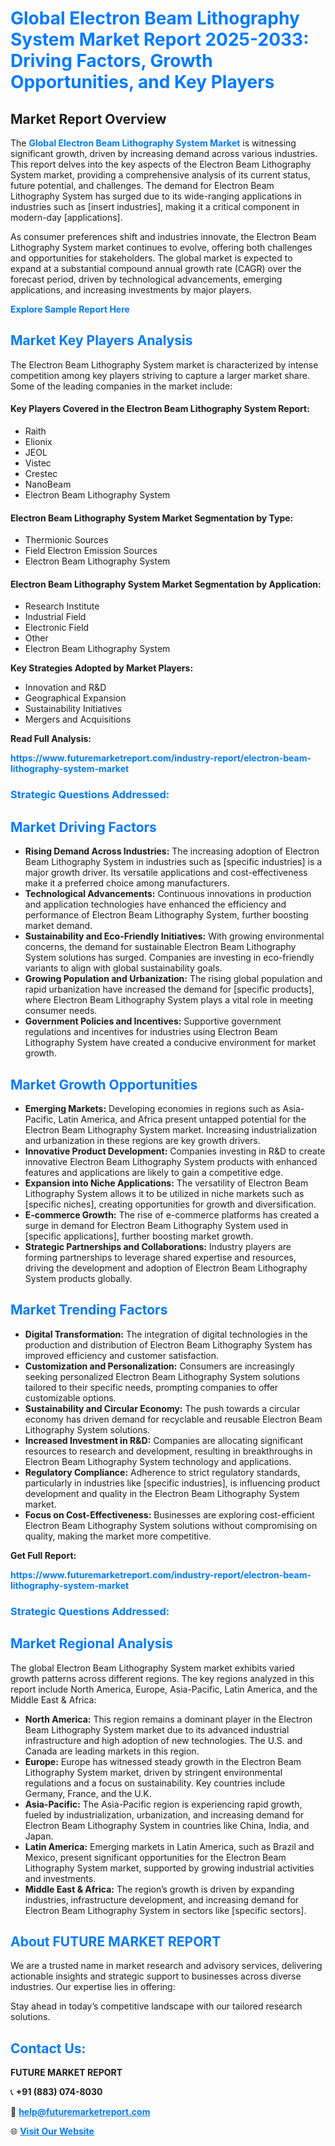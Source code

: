 <h1 style="color: #007BFF;">Global Electron Beam Lithography System Market Report 2025-2033: Driving Factors, Growth Opportunities, and Key Players</h1>

<section id="overview">
<h2>Market Report Overview</h2>
<p>The <a href="https://www.futuremarketreport.com/industry-report/electron-beam-lithography-system-market" style="color: #007BFF; text-decoration: none;"><strong>Global Electron Beam Lithography System Market</strong></a> is witnessing significant growth, driven by increasing demand across various industries. This report delves into the key aspects of the Electron Beam Lithography System market, providing a comprehensive analysis of its current status, future potential, and challenges. The demand for Electron Beam Lithography System has surged due to its wide-ranging applications in industries such as [insert industries], making it a critical component in modern-day [applications].</p>
<p>As consumer preferences shift and industries innovate, the Electron Beam Lithography System market continues to evolve, offering both challenges and opportunities for stakeholders. The global market is expected to expand at a substantial compound annual growth rate (CAGR) over the forecast period, driven by technological advancements, emerging applications, and increasing investments by major players.</p>
</section>

<section id="overview">
<p><a href="https://www.futuremarketreport.com/request-sample/reportId=106636" style="color: #007BFF; text-decoration: none;"><strong>Explore Sample Report Here</strong></a></p>
</section>

<section id="key-players">
<h2 style="color: #007BFF;">Market Key Players Analysis</h2>
<p>The Electron Beam Lithography System market is characterized by intense competition among key players striving to capture a larger market share. Some of the leading companies in the market include:</p>
<h4>Key Players Covered in the Electron Beam Lithography System Report:</h4>
<ul><li>Raith</li><li>Elionix</li><li>JEOL</li><li>Vistec</li><li>Crestec</li><li>NanoBeam</li><li>Electron Beam Lithography System</li></ul>
<h4>Electron Beam Lithography System Market Segmentation by Type:</h4>
<ul><li>Thermionic Sources</li><li>Field Electron Emission Sources</li><li>Electron Beam Lithography System</li></ul>

<h4>Electron Beam Lithography System Market Segmentation by Application:</h4>
<ul><li>Research Institute</li><li>Industrial Field</li><li>Electronic Field</li><li>Other</li><li>Electron Beam Lithography System</li></ul>
<p><strong>Key Strategies Adopted by Market Players:</strong></p>
<ul>
<li>Innovation and R&D</li>
<li>Geographical Expansion</li>
<li>Sustainability Initiatives</li>
<li>Mergers and Acquisitions</li>
</ul>
</section>

<section>
<p><strong>Read Full Analysis: </strong></p><a href="https://www.futuremarketreport.com/industry-report/electron-beam-lithography-system-market" style="color: #007BFF; text-decoration: none;"><strong>https://www.futuremarketreport.com/industry-report/electron-beam-lithography-system-market</strong></a>
<h3 style="color: #007BFF;">Strategic Questions Addressed:</h3>
</section>

<section id="driving-factors">
<h2 style="color: #007BFF;">Market Driving Factors</h2>
<ul>
<li><strong>Rising Demand Across Industries:</strong> The increasing adoption of Electron Beam Lithography System in industries such as [specific industries] is a major growth driver. Its versatile applications and cost-effectiveness make it a preferred choice among manufacturers.</li>
<li><strong>Technological Advancements:</strong> Continuous innovations in production and application technologies have enhanced the efficiency and performance of Electron Beam Lithography System, further boosting market demand.</li>
<li><strong>Sustainability and Eco-Friendly Initiatives:</strong> With growing environmental concerns, the demand for sustainable Electron Beam Lithography System solutions has surged. Companies are investing in eco-friendly variants to align with global sustainability goals.</li>
<li><strong>Growing Population and Urbanization:</strong> The rising global population and rapid urbanization have increased the demand for [specific products], where Electron Beam Lithography System plays a vital role in meeting consumer needs.</li>
<li><strong>Government Policies and Incentives:</strong> Supportive government regulations and incentives for industries using Electron Beam Lithography System have created a conducive environment for market growth.</li>
</ul>
</section>

<section id="growth-opportunities">
<h2 style="color: #007BFF;">Market Growth Opportunities</h2>
<ul>
<li><strong>Emerging Markets:</strong> Developing economies in regions such as Asia-Pacific, Latin America, and Africa present untapped potential for the Electron Beam Lithography System market. Increasing industrialization and urbanization in these regions are key growth drivers.</li>
<li><strong>Innovative Product Development:</strong> Companies investing in R&D to create innovative Electron Beam Lithography System products with enhanced features and applications are likely to gain a competitive edge.</li>
<li><strong>Expansion into Niche Applications:</strong> The versatility of Electron Beam Lithography System allows it to be utilized in niche markets such as [specific niches], creating opportunities for growth and diversification.</li>
<li><strong>E-commerce Growth:</strong> The rise of e-commerce platforms has created a surge in demand for Electron Beam Lithography System used in [specific applications], further boosting market growth.</li>
<li><strong>Strategic Partnerships and Collaborations:</strong> Industry players are forming partnerships to leverage shared expertise and resources, driving the development and adoption of Electron Beam Lithography System products globally.</li>
</ul>
</section>

<section id="trending-factors">
<h2 style="color: #007BFF;">Market Trending Factors</h2>
<ul>
<li><strong>Digital Transformation:</strong> The integration of digital technologies in the production and distribution of Electron Beam Lithography System has improved efficiency and customer satisfaction.</li>
<li><strong>Customization and Personalization:</strong> Consumers are increasingly seeking personalized Electron Beam Lithography System solutions tailored to their specific needs, prompting companies to offer customizable options.</li>
<li><strong>Sustainability and Circular Economy:</strong> The push towards a circular economy has driven demand for recyclable and reusable Electron Beam Lithography System solutions.</li>
<li><strong>Increased Investment in R&D:</strong> Companies are allocating significant resources to research and development, resulting in breakthroughs in Electron Beam Lithography System technology and applications.</li>
<li><strong>Regulatory Compliance:</strong> Adherence to strict regulatory standards, particularly in industries like [specific industries], is influencing product development and quality in the Electron Beam Lithography System market.</li>
<li><strong>Focus on Cost-Effectiveness:</strong> Businesses are exploring cost-efficient Electron Beam Lithography System solutions without compromising on quality, making the market more competitive.</li>
</ul>
</section>

<section>
<p><strong>Get Full Report: </strong></p><a href="https://www.futuremarketreport.com/industry-report/electron-beam-lithography-system-market" style="color: #007BFF; text-decoration: none;"><strong>https://www.futuremarketreport.com/industry-report/electron-beam-lithography-system-market</strong></a>
<h3 style="color: #007BFF;">Strategic Questions Addressed:</h3>
</section>


<section id="regional-analysis">
<h2 style="color: #007BFF;">Market Regional Analysis</h2>
<p>The global Electron Beam Lithography System market exhibits varied growth patterns across different regions. The key regions analyzed in this report include North America, Europe, Asia-Pacific, Latin America, and the Middle East & Africa:</p>
<ul>
<li><strong>North America:</strong> This region remains a dominant player in the Electron Beam Lithography System market due to its advanced industrial infrastructure and high adoption of new technologies. The U.S. and Canada are leading markets in this region.</li>
<li><strong>Europe:</strong> Europe has witnessed steady growth in the Electron Beam Lithography System market, driven by stringent environmental regulations and a focus on sustainability. Key countries include Germany, France, and the U.K.</li>
<li><strong>Asia-Pacific:</strong> The Asia-Pacific region is experiencing rapid growth, fueled by industrialization, urbanization, and increasing demand for Electron Beam Lithography System in countries like China, India, and Japan.</li>
<li><strong>Latin America:</strong> Emerging markets in Latin America, such as Brazil and Mexico, present significant opportunities for the Electron Beam Lithography System market, supported by growing industrial activities and investments.</li>
<li><strong>Middle East & Africa:</strong> The region’s growth is driven by expanding industries, infrastructure development, and increasing demand for Electron Beam Lithography System in sectors like [specific sectors].</li>
</ul>
</section>

<footer>
<h2 style="color: #007BFF;">About FUTURE MARKET REPORT</h2>
<p>We are a trusted name in market research and advisory services, delivering actionable insights and strategic support to businesses across diverse industries. Our expertise lies in offering:</p>

<p>Stay ahead in today’s competitive landscape with our tailored research solutions.</p>

<h2 style="color: #007BFF;">Contact Us:</h2>
<p><strong>FUTURE MARKET REPORT</strong></p>
<p>📞 <strong>+91 (883) 074-8030</strong></p>
<p>📧 <strong><a href="mailto:help@futuremarketreport.com" style="color: #007BFF;">help@futuremarketreport.com</a></strong></p>
<p>🌐 <strong><a href="https://www.futuremarketreport.com/" style="color: #007BFF;">Visit Our Website</a></strong></p>
</footer>